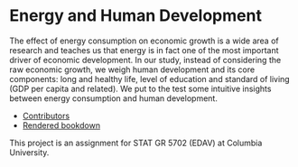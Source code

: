 # Energy and Human Development

The effect of energy consumption on economic growth is a wide area of research and teaches us that energy is in fact one of the most important driver of economic development. In our study, instead of considering the raw economic growth, we weigh human development and its core components: long and healthy life, level of education and standard of living (GDP per capita and related). We put to the test some intuitive insights between energy consumption and human development.

- [Contributors](https://github.com/AntoninVidon/energyhumandevelopment/graphs/contributors)
- [Rendered bookdown](https://antoninvidon.github.io/energyhumandevelopment/)

This project is an assignment for STAT GR 5702 (EDAV) at Columbia University.